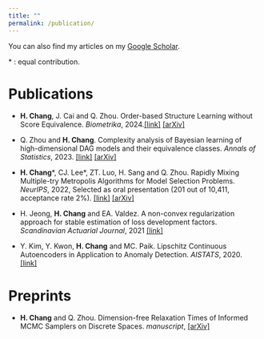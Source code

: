 ```yaml
---
title: ""
permalink: /publication/
---
```


You can also find my articles on my [Google Scholar](https://scholar.google.com/citations?user=L1q0YQcAAAAJ).

\* : equal contribution.

Publications
======



* **H. Chang**, J. Cai and Q. Zhou. Order-based Structure Learning without Score Equivalence. *Biometrika*, 2024.[[link]](https://academic.oup.com/biomet/article/111/2/551/7261492)  [[arXiv]](https://arxiv.org/abs/2202.05150)

* Q. Zhou and **H. Chang**. Complexity analysis of Bayesian learning of high-dimensional DAG models and their equivalence classes. *Annals of Statistics*, 2023. [[link]](https://projecteuclid.org/journals/annals-of-statistics/volume-51/issue-3/Complexity-analysis-of-Bayesian-learning-of-high-dimensional-DAG-models/10.1214/23-AOS2280.full)
[[arXiv]](https://arxiv.org/abs/2101.04084)

* **H. Chang**\*, CJ. Lee\*, ZT. Luo, H. Sang and Q. Zhou.  Rapidly Mixing Multiple-try Metropolis Algorithms for Model Selection Problems. *NeurIPS*, 2022, Selected as oral presentation (201 out of 10,411, acceptance rate 2\%). [[link]](https://proceedings.neurips.cc/paper_files/paper/2022/file/a600cdf3a53f93bcb85cb37343a8d831-Paper-Conference.pdf)
[[arXiv]](https://arxiv.org/abs/2207.00689)

* H. Jeong, **H. Chang** and EA. Valdez. A non-convex regularization approach for stable estimation of loss development factors. *Scandinavian Actuarial Journal*, 2021 [[link]](https://www.tandfonline.com/doi/full/10.1080/03461238.2021.1882550)

* Y. Kim, Y. Kwon, **H. Chang** and MC. Paik. Lipschitz Continuous Autoencoders in Application to Anomaly Detection. *AISTATS*, 2020. [[link]](http://proceedings.mlr.press/v108/kim20c/kim20c.pdf)





Preprints
======

* **H. Chang** and Q. Zhou. Dimension-free Relaxation Times of Informed MCMC Samplers on Discrete Spaces. *manuscript*, [[arXiv]](https://arxiv.org/abs/2404.03867)
